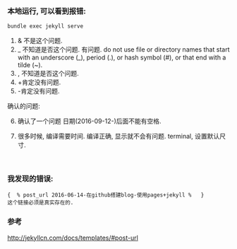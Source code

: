 ### 本地运行, 可以看到报错: 

```sh
bundle exec jekyll serve
```

1. & 不是这个问题.
2. _ 不知道是否这个问题. 有问题. do not use file or directory names that start with an underscore (_), period (.), or hash symbol (#), or that end with a tilde (~).
3. , 不知道是否这个问题.
4. +肯定没有问题.
5. -肯定没有问题.

确认的问题: 

6. 确认了一个问题 日期(2016-09-12-)后面不能有空格.

7. 很多时候, 编译需要时间. 编译正确, 显示就不会有问题.
   terminal, 设置默认尺寸.

   ​

### 我发现的错误: 

```jinja2
{  % post_url 2016-06-14-在github搭建blog-使用pages+jekyll %   }
这个链接必须是真实存在的.
```



### 参考

http://jekyllcn.com/docs/templates/#post-url